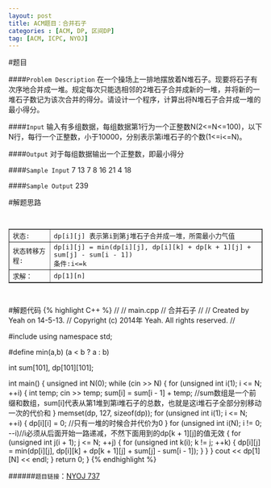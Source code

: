 ```yaml
---
layout: post
title: ACM题目：合并石子
categories : [ACM, DP, 区间DP]
tag: [ACM, ICPC, NYOJ]
---
```


#题目

####`Problem Description`
	在一个操场上一排地摆放着N堆石子。现要将石子有次序地合并成一堆。规定每次只能选相邻的2堆石子合并成新的一堆，并将新的一堆石子数记为该次合并的得分。请设计一个程序，计算出将N堆石子合并成一堆的最小得分。

####`Input`
	输入有多组数据，每组数据第1行为一个正整数N(2<=N<=100)，以下N行，每行一个正整数，小于10000，分别表示第i堆石子的个数(1<=i<=N)。

####`Output`
	对于每组数据输出一个正整数，即最小得分

####`Sample Input`
	7
	13
	7
	8
	16
	21
	4
	18

####`Sample Output`
	239

#解题思路
<pre>
	<table border="1">
		<tbody>
			<tr>
				<td>状态:</td>
				<td>dp[i][j] 表示第i到第j堆石子合并成一堆，所需最小力气值</td>
			</tr>
			<tr>
				<td>状态转移方程:</td>
				<td>dp[i][j] = min(dp[i][j], dp[i][k] + dp[k + 1][j] + sum[j] - sum[i - 1])<br>条件:i<=k<j</td>
			</tr>
			<tr>
				<td>求解：</td>
				<td>dp[1][n]</td>
			</tr>
		</tbody>
	</table>
</pre>

#解题代码
{% highlight C++ %}
//
//  main.cpp
//  合并石子
//
//  Created by Yeah on 14-5-13.
//  Copyright (c) 2014年 Yeah. All rights reserved.
//

#include <iostream>
using namespace std;

#define min(a,b)  (a < b ? a : b)

int sum[101], dp[101][101];

int main()
{
    unsigned int N(0);
    while (cin >> N)
    {
        for (unsigned int i(1); i <= N; ++i)
        {
            int temp;
            cin >> temp;
            sum[i] = sum[i - 1] + temp;     //sum数组是一个前缀和数组，sum[i]代表从第1堆到第i堆石子的总数，也就是这i堆石子全部分别移动一次的代价和
        }
        memset(dp, 127, sizeof(dp));
        for (unsigned int i(1); i <= N; ++i)
        {
            dp[i][i] = 0;                   //只有一堆的时候合并代价为0
        }
        for (unsigned int i(N); i != 0; --i)//i必须从后面开始一路递减，不然下面用到的dp[k + 1][j]的值无效
        {
            for (unsigned int j(i + 1); j <= N; ++j)
            {
                for (unsigned int k(i); k != j; ++k)
                {
                    dp[i][j] = min(dp[i][j], dp[i][k] + dp[k + 1][j] + sum[j] - sum[i - 1]);
                }
            }
        }
        cout << dp[1][N] << endl;
    }
    return 0;
}
{% endhighlight %}


######`题目链接`：[NYOJ 737](http://acm.nyist.net/JudgeOnline/problem.php?pid=737)